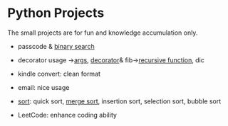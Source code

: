 # Python Projects

The small projects are for fun and knowledge accumulation only.

- passcode & [binary search](https://www.geeksforgeeks.org/binary-search/)

- decorator usage ->[args](https://www.geeksforgeeks.org/args-kwargs-python/), [decorator](https://www.geeksforgeeks.org/decorators-in-python/)& fib->[recursive function](https://www.python-course.eu/python3_recursive_functions.php), dic

- kindle convert: clean format

- email: nice usage

- [sort](https://visualgo.net/en/sorting): quick sort, [merge sort](https://towardsdatascience.com/how-to-implement-merge-sort-algorithm-in-python-4662a89ae48c), insertion sort, selection sort, bubble sort

- LeetCode: enhance coding ability
